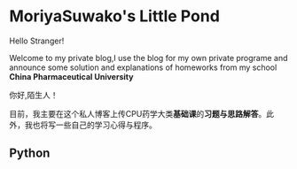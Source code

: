 # MoriyaSuwako's Little Pond
Hello Stranger!

Welcome to my private blog,I use the blog for my own private programe and announce some solution and explanations of homeworks from my school **China Pharmaceutical University**

你好,陌生人！

目前，我主要在这个私人博客上传CPU药学大类**基础课**的**习题与思路解答**。此外，我也将写一些自己的学习心得与程序。
## Python
